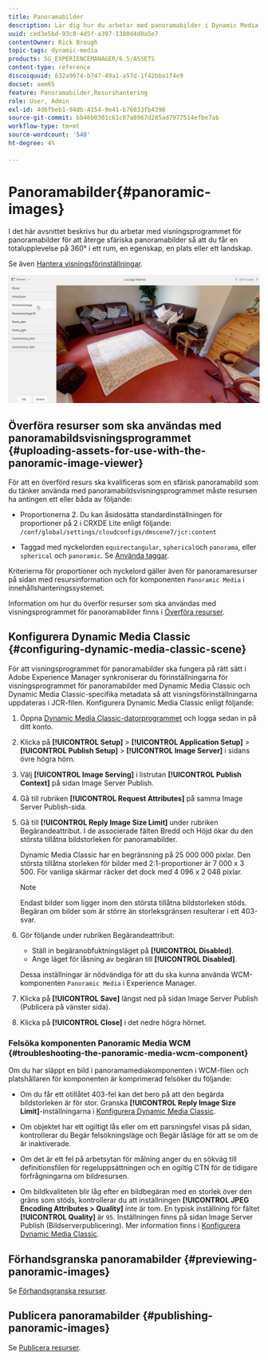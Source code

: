 ```yaml
---
title: Panoramabilder
description: Lär dig hur du arbetar med panoramabilder i Dynamic Media.
uuid: ced3e5bd-93c8-4d5f-a397-1380d4d0a5e7
contentOwner: Rick Brough
topic-tags: dynamic-media
products: SG_EXPERIENCEMANAGER/6.5/ASSETS
content-type: reference
discoiquuid: 632a9074-b747-49a1-a57d-1f42bba1f4e9
docset: aem65
feature: Panoramabilder,Resurshantering
role: User, Admin
exl-id: 4d6fbeb1-94db-4154-9e41-b76033fb4398
source-git-commit: bb46b0301c61c07a8967d285ad7977514efbe7ab
workflow-type: tm+mt
source-wordcount: '548'
ht-degree: 4%

---
```


# Panoramabilder{#panoramic-images}

I det här avsnittet beskrivs hur du arbetar med visningsprogrammet för panoramabilder för att återge sfäriska panoramabilder så att du får en totalupplevelse på 360° i ett rum, en egenskap, en plats eller ett landskap.

Se även [Hantera visningsförinställningar](/help/assets/managing-viewer-presets.md).

![panoramabild2](assets/panoramic-image2.png)

## Överföra resurser som ska användas med panoramabildsvisningsprogrammet {#uploading-assets-for-use-with-the-panoramic-image-viewer}

För att en överförd resurs ska kvalificeras som en sfärisk panoramabild som du tänker använda med panoramabildsvisningsprogrammet måste resursen ha antingen ett eller båda av följande:

* Proportionerna 2.
Du kan åsidosätta standardinställningen för proportioner på 2 i CRXDE Lite enligt följande:
   `/conf/global/settings/cloudconfigs/dmscene7/jcr:content`

* Taggad med nyckelorden `equirectangular`, `spherical`och `panorama`, eller `spherical` och `panoramic`. Se [Använda taggar](/help/sites-authoring/tags.md).

Kriterierna för proportioner och nyckelord gäller även för panoramaresurser på sidan med resursinformation och för komponenten `Panoramic Media` i innehållshanteringssystemet.

Information om hur du överför resurser som ska användas med visningsprogrammet för panoramabilder finns i [Överföra resurser](/help/assets/manage-assets.md#uploading-assets).

## Konfigurera Dynamic Media Classic {#configuring-dynamic-media-classic-scene}

För att visningsprogrammet för panoramabilder ska fungera på rätt sätt i Adobe Experience Manager synkroniserar du förinställningarna för visningsprogrammet för panoramabilder med Dynamic Media Classic och Dynamic Media Classic-specifika metadata så att visningsförinställningarna uppdateras i JCR-filen. Konfigurera Dynamic Media Classic enligt följande:

1. Öppna [Dynamic Media Classic-datorprogrammet](https://experienceleague.adobe.com/docs/dynamic-media-classic/using/getting-started/signing-out.html#getting-started) och logga sedan in på ditt konto.

1. Klicka på **[!UICONTROL Setup]** > **[!UICONTROL Application Setup]** > **[!UICONTROL Publish Setup]** > **[!UICONTROL Image Server]** i sidans övre högra hörn.
1. Välj **[!UICONTROL Image Serving]** i listrutan **[!UICONTROL Publish Context]** på sidan Image Server Publish.

1. Gå till rubriken **[!UICONTROL Request Attributes]** på samma Image Server Publish-sida.
1. Gå till **[!UICONTROL Reply Image Size Limit]** under rubriken Begärandeattribut. I de associerade fälten Bredd och Höjd ökar du den största tillåtna bildstorleken för panoramabilder.

   Dynamic Media Classic har en begränsning på 25 000 000 pixlar. Den största tillåtna storleken för bilder med 2:1-proportioner är 7 000 x 3 500. För vanliga skärmar räcker det dock med 4 096 x 2 048 pixlar.

   >[!NOTE]
   >
   >Endast bilder som ligger inom den största tillåtna bildstorleken stöds. Begäran om bilder som är större än storleksgränsen resulterar i ett 403-svar.

1. Gör följande under rubriken Begärandeattribut:

   * Ställ in begäranobfuktningsläget på **[!UICONTROL Disabled]**.
   * Ange läget för låsning av begäran till **[!UICONTROL Disabled]**.

   Dessa inställningar är nödvändiga för att du ska kunna använda WCM-komponenten `Panoramic Media` i Experience Manager.

1. Klicka på **[!UICONTROL Save]** längst ned på sidan Image Server Publish (Publicera på vänster sida).

1. Klicka på **[!UICONTROL Close]** i det nedre högra hörnet.

### Felsöka komponenten Panoramic Media WCM {#troubleshooting-the-panoramic-media-wcm-component}

Om du har släppt en bild i panoramamediakomponenten i WCM-filen och platshållaren för komponenten är komprimerad felsöker du följande:

* Om du får ett otillåtet 403-fel kan det bero på att den begärda bildstorleken är för stor. Granska **[!UICONTROL Reply Image Size Limit]**-inställningarna i [Konfigurera Dynamic Media Classic](/help/assets/panoramic-images.md#configuring-dynamic-media-classic-scene).

* Om objektet har ett ogiltigt lås eller om ett parsningsfel visas på sidan, kontrollerar du Begär felsökningsläge och Begär låsläge för att se om de är inaktiverade.
* Om det är ett fel på arbetsytan för målning anger du en sökväg till definitionsfilen för regeluppsättningen och en ogiltig CTN för de tidigare förfrågningarna om bildresursen.
* Om bildkvaliteten blir låg efter en bildbegäran med en storlek över den gräns som stöds, kontrollerar du att inställningen **[!UICONTROL JPEG Encoding Attributes > Quality]** inte är tom. En typisk inställning för fältet **[!UICONTROL Quality]** är `95`. Inställningen finns på sidan Image Server Publish (Bildserverpublicering). Mer information finns i [Konfigurera Dynamic Media Classic](/help/assets/panoramic-images.md#configuring-dynamic-media-classic-scene).

## Förhandsgranska panoramabilder {#previewing-panoramic-images}

Se [Förhandsgranska resurser](/help/assets/previewing-assets.md).

## Publicera panoramabilder {#publishing-panoramic-images}

Se [Publicera resurser](/help/assets/publishing-dynamicmedia-assets.md).
